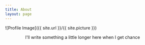 ```yaml
---
title: About
layout: page
---
```

![Profile Image]({{ site.url }}/{{ site.picture }})

<p style="text-align: center;">I'll write something a little longer here when I get chance</p>
